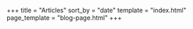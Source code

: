 +++
title = "Articles"
sort_by = "date"
template = "index.html"
page_template = "blog-page.html"
+++